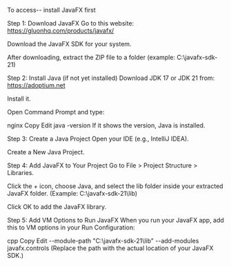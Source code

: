 To access-- install JavaFX first

Step 1: Download JavaFX
Go to this website: https://gluonhq.com/products/javafx/

Download the JavaFX SDK for your system.

After downloading, extract the ZIP file to a folder (example: C:\javafx-sdk-21)

Step 2: Install Java (if not yet installed)
Download JDK 17 or JDK 21 from: https://adoptium.net

Install it.

Open Command Prompt and type:

nginx
Copy
Edit
java -version
If it shows the version, Java is installed.

Step 3: Create a Java Project
Open your IDE (e.g., IntelliJ IDEA).

Create a New Java Project.

Step 4: Add JavaFX to Your Project
Go to File > Project Structure > Libraries.

Click the + icon, choose Java, and select the lib folder inside your extracted JavaFX folder.
(Example: C:\javafx-sdk-21\lib)

Click OK to add the JavaFX library.

Step 5: Add VM Options to Run JavaFX
When you run your JavaFX app, add this to VM options in your Run Configuration:

cpp
Copy
Edit
--module-path "C:\javafx-sdk-21\lib" --add-modules javafx.controls
(Replace the path with the actual location of your JavaFX SDK.)
